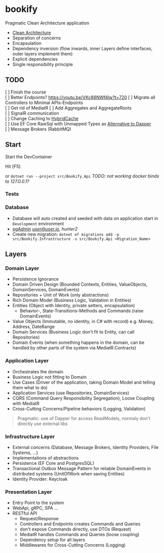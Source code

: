 # bookify
Pragmatic Clean Architecture application
* [Clean Architecture](https://blog.cleancoder.com/uncle-bob/2012/08/13/the-clean-architecture.html)
* Separation of concerns
* Encapsulation
* Dependency inversion (flow inwards, inner Layers define interfaces, outer layers implement them)
* Explicit dependencies
* Single responsibility principle



## TODO
[ ] Finish the course  
[ ] Better Endpoints? https://youtu.be/VKc88NWf4lw?t=720
[ ] Migrate all Controllers to Minimal APIs-Endpoints  
[ ] Get rid of MediatR 
[ ] Add Aggregates and AggregateRoots  
[ ] SignalR communication  
[ ] Change Caching to [HybridCache](https://devblogs.microsoft.com/dotnet/hybrid-cache-is-now-ga/)  
[ ] Use EF Core RawSql with Unmapped Types as [Alternative to Dapper](https://www.youtube.com/watch?v=0ArU_C0gPdA&list=WL&index=53)  
[ ] Message Brokers (RabbitMQ)  


## Start
Start the DevContainer

Hit [F5]

or `dotnet run --project src/Bookify.Api` *TODO: not working docker binds to 127.0.0.1?*

### Tests

### Database
* Database will auto created and seeded with data on application start in `Development` environment
* [pgAdmin](http://localhost:8080) *user@user.io, hunter2*
* Create new migration: `dotnet ef migrations add -p src/Bookify.Infrastructure -s src/Bookify.Api <Migration_Name>`



## Layers

### Domain Layer
* Persistence Ignorance
* Domain Driven Design (Bounded Contexts, Entities, ValueObjects, DomainServices, DomainEvents)
* Repositories + Unit of Work (only abstractions)
* Rich Domain Model (Business Logic, Validation in Entities)
* Entities (Object with Identity, private setters, encapsulation)
  * Behavior-, State-Transitions-Methods and Commands (raise DomainEvents)
* Value Objects (Immutable, no identity, in C# with record) e.g. Money, Address, DateRange
* Domain Services (Business Logic don't fit to Entity, can call Repositories)
* Domain Events (when something happens in the domain, can be handled by other parts of the system via MediatR.Contracts)

### Application Layer
* Orchestrates the domain
* Business Logic not fitting to Domain
* Use Cases (Driver of the application, taking Domain Model and telling them what to do)
* Application Services (use Repositories, DomainServices)
* CQRS (Command Query Responsibility Segregation), Loose Coupling with MediatR
* Cross-Cutting Concerns/Pipeline behaviors (Logging, Validation)

> Pragmatic: use of Dapper for access ReadModels, normaly don't directly use external libs

### Infrastructure Layer
* External concerns (Database, Message Brokers, Identity Providers, File Systems, ...)
* Implementations of abstractions
* Persistence (EF Core and PostgresSQL)
* Transactional Outbox Message Pattern for reliable DomainEvents in distributed systems (UnitOfWork when saving Entities)
* Identity Provider: Keycloak

### Presentation Layer
* Entry Point to the system
* WebApi, gRPC, SPA ...
* RESTful API
  * Request/Response
  * Controllers and Endpoints creates Commands and Queries
  * don't expose Commands directly, use DTOs (Request)
  * MediatR handles Commands and Queries (loose coupling)
  * Dependency setup for all layers
  * Middlewares for Cross-Cutting Concerns (Logging)
